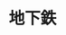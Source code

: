 ---
title: 地下鉄
description: 地铁
kana: ちかてつ
pronunciation: chikatetsu
tone: ⓪
type: 名词
pubDate: 2024-08-21 00:00:26
lessonIndex: 5
---